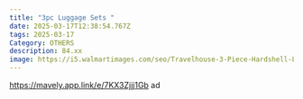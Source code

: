 ```yaml
---
title: "3pc Luggage Sets "
date: 2025-03-17T12:38:54.767Z
tags: 2025-03-17
Category: OTHERS
description: 84.xx
image: https://i5.walmartimages.com/seo/Travelhouse-3-Piece-Hardshell-Luggage-Set-Hardside-Lightweight-Suitcase-with-TSA-Lock-Spinner-Wheels-20in24in28in-Black_70788f72-e251-435b-8a97-6c63f823e3bb.798484e94a50246463febb7d62ce63a4.jpeg?odnHeight=2000&odnWidth=2000&odnBg=FFFFFF
---
```

https://mavely.app.link/e/7KX3Zjjj1Gb   ad